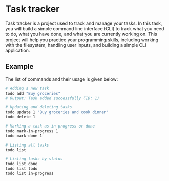 # Task tracker

Task tracker is a project used to track and manage your tasks. In this task, you
will build a simple command line interface (CLI) to track what you need to do,
what you have done, and what you are currently working on. This project will
help you practice your programming skills, including working with the
filesystem, handling user inputs, and building a simple CLI application.

## Example

The list of commands and their usage is given below:

```sh
# Adding a new task
todo add "Buy groceries"
# Output: Task added successfully (ID: 1)

# Updating and deleting tasks
todo update 1 "Buy groceries and cook dinner"
todo delete 1

# Marking a task as in progress or done
todo mark-in-progress 1
todo mark-done 1

# Listing all tasks
todo list

# Listing tasks by status
todo list done
todo list todo
todo list in-progress
```
